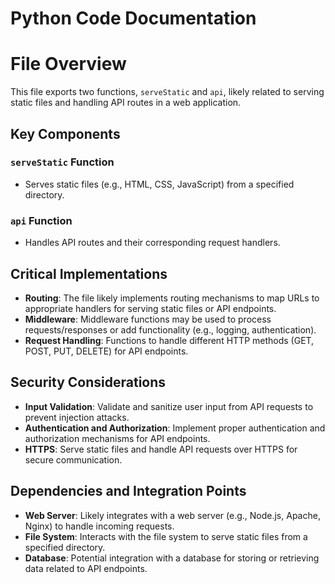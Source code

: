 # Python Code Documentation
# File Overview

This file exports two functions, `serveStatic` and `api`, likely related to serving static files and handling API routes in a web application.

## Key Components

### `serveStatic` Function
- Serves static files (e.g., HTML, CSS, JavaScript) from a specified directory.

### `api` Function
- Handles API routes and their corresponding request handlers.

## Critical Implementations

- **Routing**: The file likely implements routing mechanisms to map URLs to appropriate handlers for serving static files or API endpoints.
- **Middleware**: Middleware functions may be used to process requests/responses or add functionality (e.g., logging, authentication).
- **Request Handling**: Functions to handle different HTTP methods (GET, POST, PUT, DELETE) for API endpoints.

## Security Considerations

- **Input Validation**: Validate and sanitize user input from API requests to prevent injection attacks.
- **Authentication and Authorization**: Implement proper authentication and authorization mechanisms for API endpoints.
- **HTTPS**: Serve static files and handle API requests over HTTPS for secure communication.

## Dependencies and Integration Points

- **Web Server**: Likely integrates with a web server (e.g., Node.js, Apache, Nginx) to handle incoming requests.
- **File System**: Interacts with the file system to serve static files from a specified directory.
- **Database**: Potential integration with a database for storing or retrieving data related to API endpoints.